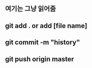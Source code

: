 ## 여기는 그냥 읽어줌

## git add .  or add [file name]     
## git commit -m "history"
## git push origin master 